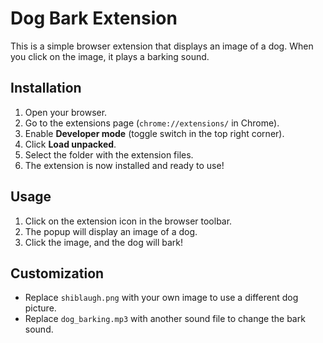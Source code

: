 # Dog Bark Extension

This is a simple browser extension that displays an image of a dog. When you click on the image, it plays a barking sound.

## Installation

1. Open your browser.
2. Go to the extensions page (`chrome://extensions/` in Chrome).
3. Enable **Developer mode** (toggle switch in the top right corner).
4. Click **Load unpacked**.
5. Select the folder with the extension files.
6. The extension is now installed and ready to use!

## Usage

1. Click on the extension icon in the browser toolbar.
2. The popup will display an image of a dog.
3. Click the image, and the dog will bark!

## Customization

- Replace `shiblaugh.png` with your own image to use a different dog picture.
- Replace `dog_barking.mp3` with another sound file to change the bark sound.

